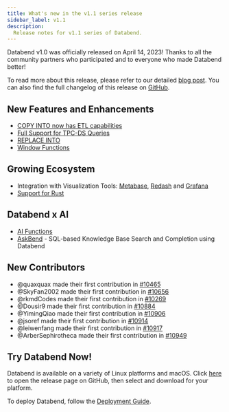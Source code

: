 ```yaml
---
title: What's new in the v1.1 series release
sidebar_label: v1.1
description:
  Release notes for v1.1 series of Databend.
---
```


Databend v1.0 was officially released on April 14, 2023! 
Thanks to all the community partners who participated and to everyone who made Databend better!

To read more about this release, please refer to our detailed [blog post](https://databend.rs/blog/databend-release-v1.1). You can also find the full changelog of this release on [GitHub](https://github.com/datafuselabs/databend/releases/tag/v1.1.0-nightly).

## New Features and Enhancements

- [COPY INTO now has ETL capabilities](https://databend.rs/doc/load-data/data-load-transform)
- [Full Support for TPC-DS Queries](https://databend.rs/blog/2023/04/11/benchmark-tpc-ds)
- [REPLACE INTO](https://databend.rs/doc/sql-commands/dml/dml-replace)
- [Window Functions](https://databend.rs/doc/sql-functions/window-functions/)

## Growing Ecosystem

- Integration with Visualization Tools: [Metabase](https://databend.rs/doc/integrations/gui-tool/metabase), [Redash](https://databend.rs/doc/integrations/gui-tool/redash) and [Grafana](https://databend.rs/doc/integrations/gui-tool/grafana)
- [Support for Rust](https://crates.io/crates/databend-driver)

## Databend x AI

- [AI Functions](https://databend.rs/doc/sql-functions/ai-functions/)
- [AskBend](https://github.com/datafuselabs/askbend/) - SQL-based Knowledge Base Search and Completion using Databend 

## New Contributors

* @quaxquax made their first contribution in [#10465](https://github.com/datafuselabs/databend/pull/10465)
* @SkyFan2002 made their first contribution in [#10656](https://github.com/datafuselabs/databend/pull/10656)
* @rkmdCodes made their first contribution in [#10269](https://github.com/datafuselabs/databend/pull/10269)
* @Dousir9 made their first contribution in [#10884](https://github.com/datafuselabs/databend/pull/10884)
* @YimingQiao made their first contribution in [#10906](https://github.com/datafuselabs/databend/pull/10906)
* @jsoref made their first contribution in [#10914](https://github.com/datafuselabs/databend/pull/10914)
* @leiwenfang made their first contribution in [#10917](https://github.com/datafuselabs/databend/pull/10917)
* @ArberSephirotheca made their first contribution in [#10949](https://github.com/datafuselabs/databend/pull/10949)

## Try Databend Now!

Databend is available on a variety of Linux platforms and macOS. Click [here](https://github.com/datafuselabs/databend/releases/tag/v0.9.0-nightly) to open the release page on GitHub, then select and download for your platform.

To deploy Databend, follow the [Deployment Guide](https://databend.rs/doc/deploy).